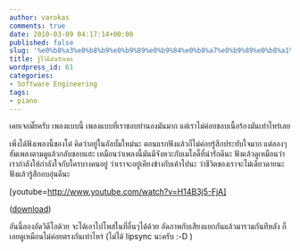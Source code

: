 ```yaml
---
author: varokas
comments: true
date: 2010-03-09 04:17:14+00:00
published: false
slug: '%e0%b8%a3%e0%b8%b9%e0%b9%89%e0%b9%84%e0%b8%a7%e0%b9%89%e0%b8%a1%e0%b8%b5%e0%b8%89%e0%b8%b1%e0%b8%99%e0%b8%a3%e0%b8%b1%e0%b8%81%e0%b9%80%e0%b8%98%e0%b8%ad'
title: รู้ไว้มีฉันรักเธอ
wordpress_id: 61
categories:
- Software Engineering
tags:
- piano
---
```


เคยเจอมั๊ยครับ เพลงแบบนี้ เพลงแบบที่เราชอบทำนองมันมาก แต่เราไม่ค่อยชอบเนื้อร้องมันเท่าไหร่เลย

เพิ่งได้ฟังเพลงนี้ของโต๋ คิดว่าอยู่ในอัลบั้มใหม่นะ ตอนแรกฟังแล้วก็ไม่ค่อยรู้สึกประทับใจมาก แต่ลองๆ ฮัมเพลงตามดูแล้วกลับชอบแฮะ เหมือนว่าเพลงนี้มันมีจังหวะกับเมโลดี้ที่น่ารักดีนะ ฟังแล้วดูเหมือนว่าเรากำลังให้กำลังใจกับใครบางคนอยู่ ว่าเราจะอยู่เคียงข้างกับเค้าไปนะ ว่าชีวิตของเราจะไม่เดียวดายนะ ฟังแล้วรู้สึกอบอุ่นดีนะ

[youtube=http://www.youtube.com/watch?v=H14B3j5-FjA]

([download](http://dl.dropbox.com/u/37960/Songs/%E0%B8%A3%E0%B8%B9%E0%B9%89%E0%B9%84%E0%B8%A7%E0%B9%89%E0%B8%A1%E0%B8%B5%E0%B8%89%E0%B8%B1%E0%B8%99%E0%B8%A3%E0%B8%B1%E0%B8%81%E0%B9%80%E0%B8%98%E0%B8%AD.mp3))

อันนี้ลองอัดวิดีโอด้วย จะได้เอาไปโพสในที่อื่นๆได้ด้วย อัดภาพกับเสียงแยกกันแล้วมารวมกันทีหลัง ก็เลยดูเหมือนไม่ค่อยตรงกันเท่าไหร่ (ไม่ได้ lipsync นะครับ :-D )
